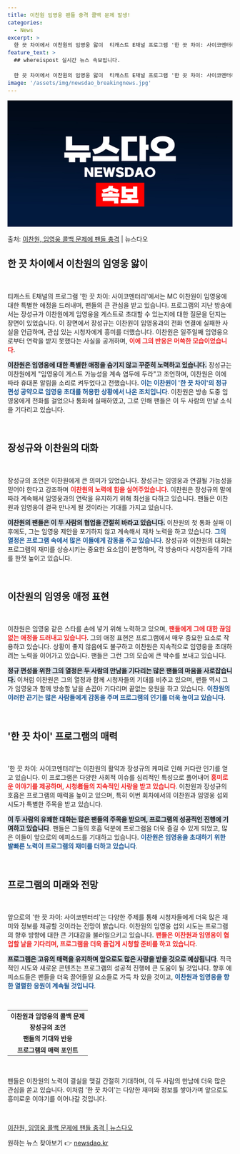 ```yaml
---
title: 이찬원 임영웅 팬들 충격 콜백 문제 발생!
categories:
  - News
excerpt: >
  한 끗 차이에서 이찬원의 임영웅 앓이  티캐스트 E채널 프로그램 '한 끗 차이: 사이코멘터리'에서는 MC 이…
feature_text: >
  ## whereispost 실시간 뉴스 속보입니다.

  한 끗 차이에서 이찬원의 임영웅 앓이  티캐스트 E채널 프로그램 '한 끗 차이: 사이코멘터리'에서는 MC 이…
image: '/assets/img/newsdao_breakingnews.jpg'
---
```


![뉴스다오 속보](/assets/img/newsdao_breakingnews.jpg)

<p>출처: <a href="https://newsdao.kr/4781" rel="dofollow">이찬원, 임영웅 콜백 문제에 팬들 충격</a> | 뉴스다오</p>

<h2 data-ke-size="size26">한 끗 차이에서 이찬원의 임영웅 앓이</h2>

<p data-ke-size="size16">&nbsp;</p>  
티캐스트 E채널의 프로그램 '한 끗 차이: 사이코멘터리'에서는 MC 이찬원이 임영웅에 대한 특별한 애정을 드러내며, 팬들의 큰 관심을 받고 있습니다. 프로그램의 지난 방송에서는 장성규가 이찬원에게 임영웅을 게스트로 초대할 수 있는지에 대한 질문을 던지는 장면이 있었습니다. 이 장면에서 장성규는 이찬원이 임영웅과의 전화 연결에 실패한 사실을 언급하며, 관심 있는 시청자에게 흥미를 더했습니다. 이찬원은 일주일째 임영웅으로부터 연락을 받지 못했다는 사실을 공개하며, <b><span style="color: #ee2323;">이에 그의 반응은 머쓱한 모습이었습니다</span></b>. 

<b><span style="background-color: #21538527;">이찬원은 임영웅에 대한 특별한 애정을 숨기지 않고 꾸준히 노력하고 있습니다.</span></b> 장성규는 이찬원에게 "임영웅이 게스트 가능성을 계속 염두에 두라"고 조언하며, 이찬원은 이에 따라 휴대폰 알림을 소리로 켜두었다고 전했습니다. <b><span style="color: #1a5490;">이는 이찬원이 '한 끗 차이'의 정규 편성 공약으로 임영웅 초대를 허용한 상황에서 나온 조치입니다</span></b>. 이찬원은 방송 도중 임영웅에게 전화를 걸었으나 통화에 실패하였고, 그로 인해 팬들은 이 두 사람의 만날 소식을 기다리고 있습니다.

<p data-ke-size="size16">&nbsp;</p>  
<h2 data-ke-size="size26">장성규와 이찬원의 대화</h2>

<p data-ke-size="size16">&nbsp;</p>  
장성규의 조언은 이찬원에게 큰 의미가 있었습니다. 장성규는 임영웅과 연결될 가능성을 믿어야 한다고 강조하며 <b><span style="color: #ee2323;">이찬원의 노력에 힘을 실어주었습니다</span></b>. 이찬원은 장성규의 말에 따라 계속해서 임영웅과의 연락을 유지하기 위해 최선을 다하고 있습니다. 팬들은 이찬원과 임영웅이 결국 만나게 될 것이라는 기대를 가지고 있습니다. 

<b><span style="background-color: #21538527;">이찬원의 팬들은 이 두 사람의 협업을 간절히 바라고 있습니다.</span></b> 이찬원의 첫 통화 실패 이후에도, 그는 임영웅 제안을 포기하지 않고 계속해서 재차 노력을 하고 있습니다. <b><span style="color: #1a5490;">그의 열정은 프로그램 속에서 많은 이들에게 감동을 주고 있습니다</span></b>. 장성규와 이찬원의 대화는 프로그램의 재미를 상승시키는 중요한 요소임이 분명하며, 각 방송마다 시청자들의 기대를 한껏 높이고 있습니다. 

<p data-ke-size="size16">&nbsp;</p>  
<h2 data-ke-size="size26">이찬원의 임영웅 애정 표현</h2>

<p data-ke-size="size16">&nbsp;</p>  
이찬원은 임영웅 같은 스타를 손에 넣기 위해 노력하고 있으며, <b><span style="color: #ee2323;">팬들에게 그에 대한 끊임없는 애정을 드러내고 있습니다</span></b>. 그의 애정 표현은 프로그램에서 매우 중요한 요소로 작용하고 있습니다. 상황이 좋지 않음에도 불구하고 이찬원은 지속적으로 임영웅을 초대하려는 노력을 이어가고 있습니다. 팬들은 그런 그의 모습에 큰 박수를 보내고 있습니다.

<b><span style="background-color: #21538527;">정규 편성을 위한 그의 열정은 두 사람의 만남을 기다리는 많은 팬들의 마음을 사로잡습니다.</span></b> 이처럼 이찬원은 그의 열정과 함께 시청자들의 기대를 비추고 있으며, 팬들 역시 그가 임영웅과 함께 방송할 날을 손꼽아 기다리며 끝없는 응원을 하고 있습니다.  <b><span style="color: #1a5490;">이찬원의 이러한 끈기는 많은 사람들에게 감동을 주며 프로그램의 인기를 더욱 높이고 있습니다</span></b>.

<p data-ke-size="size16">&nbsp;</p>  
<h2 data-ke-size="size26">'한 끗 차이' 프로그램의 매력</h2>

<p data-ke-size="size16">&nbsp;</p>  
'한 끗 차이: 사이코멘터리'는 이찬원의 활약과 장성규의 케미로 인해 커다란 인기를 얻고 있습니다. 이 프로그램은 다양한 사회적 이슈를 심리적인 특성으로 풀어내어 <b><span style="color: #ee2323;">흥미로운 이야기를 제공하며, 시청者들의 지속적인 사랑을 받고 있습니다</span></b>. 이찬원과 장성규의 호흡은 프로그램의 매력을 높이고 있으며, 특히 이번 회차에서의 이찬원과 임영웅 섭외 시도가 특별한 주목을 받고 있습니다.

<b><span style="background-color: #21538527;">이 두 사람의 유쾌한 대화는 많은 팬들의 주목을 받으며, 프로그램의 성공적인 진행에 기여하고 있습니다</span></b>. 팬들은 그들의 호흡 덕분에 프로그램을 더욱 즐길 수 있게 되었고, 많은 이들이 앞으로의 에피소드를 기대하고 있습니다.  <b><span style="color: #1a5490;">이찬원은 임영웅을 초대하기 위한 발빠른 노력이 프로그램의 재미를 더하고 있습니다</span></b>. 

<p data-ke-size="size16">&nbsp;</p>  
<h2 data-ke-size="size26">프로그램의 미래와 전망</h2>

<p data-ke-size="size16">&nbsp;</p>  
앞으로의 '한 끗 차이: 사이코멘터리'는 다양한 주제를 통해 시청자들에게 더욱 많은 재미와 정보를 제공할 것이라는 전망이 밝습니다. 이찬원의 임영웅 섭외 시도는 프로그램의 향후 방향에 대한 큰 기대감을 불러일으키고 있습니다. <b><span style="color: #ee2323;">팬들은 이찬원과 임영웅이 협업할 날을 기다리며, 프로그램을 더욱 즐겁게 시청할 준비를 하고 있습니다</span></b>.

<b><span style="background-color: #21538527;">프로그램은 고유의 매력을 유지하며 앞으로도 많은 사랑을 받을 것으로 예상됩니다</span></b>. 적극적인 시도와 새로운 콘텐츠는 프로그램의 성공적 진행에 큰 도움이 될 것입니다. 향후 에피소드들은 팬들을 더욱 끌어들일 요소들로 가득 차 있을 것이고, <b><span style="color: #1a5490;">이찬원과 임영웅을 향한 열렬한 응원이 계속될 것입니다</span></b>.

<p data-ke-size="size16">&nbsp;</p>  

<table style="width: 100%; border-collapse: collapse;">
    <tbody>
        <tr>
            <td style="text-align: center; height: 17px;"><b>이찬원과 임영웅의 콜백 문제</b></td>
        </tr>
        <tr>
            <td style="text-align: center; height: 17px;"><b>장성규의 조언</b></td>
        </tr>
        <tr>
            <td style="text-align: center; height: 17px;"><b>팬들의 기대와 반응</b></td>
        </tr>
        <tr>
            <td style="text-align: center; height: 17px;"><b>프로그램의 매력 포인트</b></td>
        </tr>
    </tbody>
</table>

<p data-ke-size="size16">&nbsp;</p>  
팬들은 이찬원의 노력이 결실을 맺길 간절히 기대하며, 이 두 사람의 만남에 더욱 많은 관심을 쏟고 있습니다. 이처럼 '한 끗 차이'는 다양한 재미와 정보를 쌓아가며 앞으로도 흥미로운 이야기를 이어나갈 것입니다. 

<p data-ke-size="size16">&nbsp;</p>  
<a href="https://newsdao.kr/4781">이찬원, 임영웅 콜백 문제에 팬들 충격 | 뉴스다오</a> 

원하는 뉴스 찾아보기 👉 <a href="https://newsdao.kr" rel="dofollow">newsdao.kr</a>


